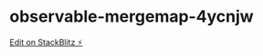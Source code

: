 # observable-mergemap-4ycnjw

[Edit on StackBlitz ⚡️](https://stackblitz.com/edit/observable-mergemap-4ycnjw)